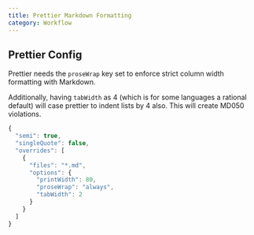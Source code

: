 ```yaml
---
title: Prettier Markdown Formatting
category: Workflow
---
```


## Prettier Config

Prettier needs the `proseWrap` key set to enforce strict column width formatting
with Markdown.

Additionally, having `tabWidth` as 4 (which is for some languages a rational
default) will case prettier to indent lists by 4 also. This will create MD050
violations.

```js
{
  "semi": true,
  "singleQuote": false,
  "overrides": [
    {
      "files": "*.md",
      "options": {
        "printWidth": 80,
        "proseWrap": "always",
        "tabWidth": 2
      }
    }
  ]
}
```
